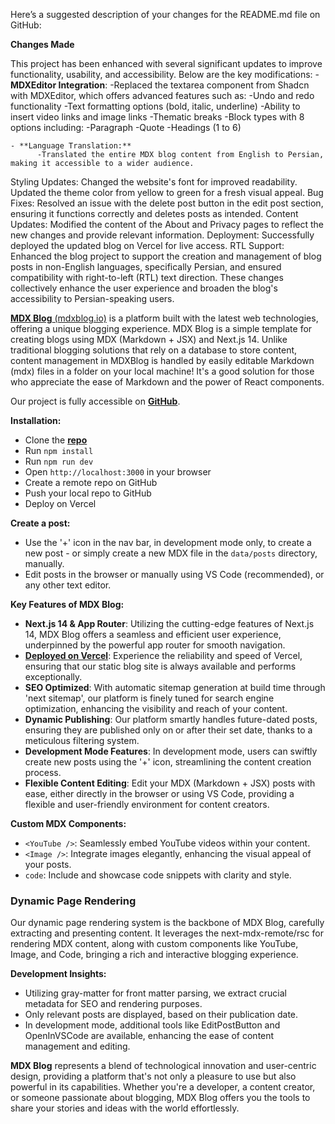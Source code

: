 Here’s a suggested description of your changes for the README.md file on GitHub:


**Changes Made**

This project has been enhanced with several significant updates to improve functionality, usability, and accessibility. Below are the key modifications:
    - **MDXEditor Integration**:
         -Replaced the textarea component from Shadcn with MDXEditor, which offers advanced features such as:
         -Undo and redo functionality
         -Text formatting options (bold, italic, underline)
         -Ability to insert video links and image links
         -Thematic breaks
         -Block types with 8 options including:
         -Paragraph
         -Quote
         -Headings (1 to 6)
         
    - **Language Translation:**
          -Translated the entire MDX blog content from English to Persian, making it accessible to a wider audience.
Styling Updates:
Changed the website's font for improved readability.
Updated the theme color from yellow to green for a fresh visual appeal.
Bug Fixes:
Resolved an issue with the delete post button in the edit post section, ensuring it functions correctly and deletes posts as intended.
Content Updates:
Modified the content of the About and Privacy pages to reflect the new changes and provide relevant information.
Deployment:
Successfully deployed the updated blog on Vercel for live access.
RTL Support:
Enhanced the blog project to support the creation and management of blog posts in non-English languages, specifically Persian, and ensured compatibility with right-to-left (RTL) text direction.
These changes collectively enhance the user experience and broaden the blog's accessibility to Persian-speaking users.












[**MDX Blog** (mdxblog.io)](https://mdxblog.io) is a platform built with the latest web technologies, offering a unique blogging experience. MDX Blog is a simple template for creating blogs using MDX (Markdown + JSX) and Next.js 14. Unlike traditional blogging solutions that rely on a database to store content, content management in MDXBlog is handled by easily editable Markdown (mdx) files in a folder on your local machine! It's a good solution for those who appreciate the ease of Markdown and the power of React components.

Our project is fully accessible on **[GitHub](https://github.com/owolfdev/mdx-blog-basic)**.

**Installation:**

- Clone the [**repo**](https://github.com/owolfdev/mdx-blog-basic)
- Run `npm install`
- Run `npm run dev`
- Open `http://localhost:3000` in your browser
- Create a remote repo on GitHub
- Push your local repo to GitHub
- Deploy on Vercel

**Create a post:**

- Use the '+' icon in the nav bar, in development mode only, to create a new post - or simply create a new MDX file in the `data/posts` directory, manually.
- Edit posts in the browser or manually using VS Code (recommended), or any other text editor.

**Key Features of MDX Blog:**

- **Next.js 14 & App Router**: Utilizing the cutting-edge features of Next.js 14, MDX Blog offers a seamless and efficient user experience, underpinned by the powerful app router for smooth navigation.
- [**Deployed on Vercel**](https://vercel.com): Experience the reliability and speed of Vercel, ensuring that our static blog site is always available and performs exceptionally.
- **SEO Optimized**: With automatic sitemap generation at build time through 'next sitemap', our platform is finely tuned for search engine optimization, enhancing the visibility and reach of your content.
- **Dynamic Publishing**: Our platform smartly handles future-dated posts, ensuring they are published only on or after their set date, thanks to a meticulous filtering system.
- **Development Mode Features**: In development mode, users can swiftly create new posts using the '+' icon, streamlining the content creation process.
- **Flexible Content Editing**: Edit your MDX (Markdown + JSX) posts with ease, either directly in the browser or using VS Code, providing a flexible and user-friendly environment for content creators.

**Custom MDX Components:**

- `<YouTube />`: Seamlessly embed YouTube videos within your content.
- `<Image />`: Integrate images elegantly, enhancing the visual appeal of your posts.
- `code`: Include and showcase code snippets with clarity and style.

### Dynamic Page Rendering

Our dynamic page rendering system is the backbone of MDX Blog, carefully extracting and presenting content. It leverages the next-mdx-remote/rsc for rendering MDX content, along with custom components like YouTube, Image, and Code, bringing a rich and interactive blogging experience.

**Development Insights:**

- Utilizing gray-matter for front matter parsing, we extract crucial metadata for SEO and rendering purposes.
- Only relevant posts are displayed, based on their publication date.
- In development mode, additional tools like EditPostButton and OpenInVSCode are available, enhancing the ease of content management and editing.

**MDX Blog** represents a blend of technological innovation and user-centric design, providing a platform that's not only a pleasure to use but also powerful in its capabilities. Whether you're a developer, a content creator, or someone passionate about blogging, MDX Blog offers you the tools to share your stories and ideas with the world effortlessly.
